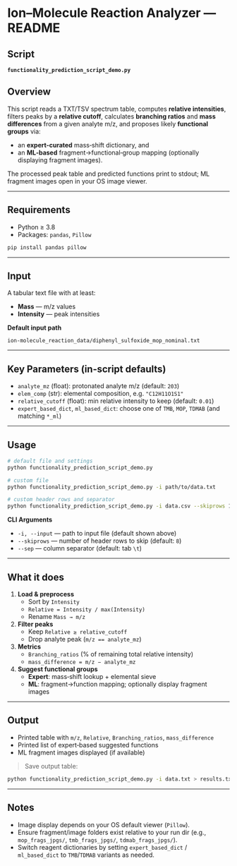 # Ion–Molecule Reaction Analyzer — README

## Script
**`functionality_prediction_script_demo.py`**

## Overview
This script reads a TXT/TSV spectrum table, computes **relative intensities**, filters peaks by a **relative cutoff**, calculates **branching ratios** and **mass differences** from a given analyte m/z, and proposes likely **functional groups** via:
- an **expert‑curated** mass‑shift dictionary, and
- an **ML‑based** fragment→functional‑group mapping (optionally displaying fragment images).

The processed peak table and predicted functions print to stdout; ML fragment images open in your OS image viewer.

---

## Requirements
- Python ≥ 3.8  
- Packages: `pandas`, `Pillow`
```bash
pip install pandas pillow
```

---

## Input
A tabular text file with at least:
- **Mass** — m/z values
- **Intensity** — peak intensities

**Default input path**
```
ion-molecule_reaction_data/diphenyl_sulfoxide_mop_nominal.txt
```

---

## Key Parameters (in‑script defaults)
- `analyte_mz` (float): protonated analyte m/z (default: `203`)
- `elem_comp` (str): elemental composition, e.g. `"C12H11O1S1"`
- `relative_cutoff` (float): min relative intensity to keep (default: `0.01`)
- `expert_based_dict`, `ml_based_dict`: choose one of `TMB`, `MOP`, `TDMAB` (and matching `*_ml`)

---

## Usage
```bash
# default file and settings
python functionality_prediction_script_demo.py

# custom file
python functionality_prediction_script_demo.py -i path/to/data.txt

# custom header rows and separator
python functionality_prediction_script_demo.py -i data.csv --skiprows 10 --sep ","
```

**CLI Arguments**
- `-i, --input` — path to input file (default shown above)
- `--skiprows` — number of header rows to skip (default: `8`)
- `--sep` — column separator (default: tab `\t`)

---

## What it does
1. **Load & preprocess**
   - Sort by `Intensity`
   - `Relative = Intensity / max(Intensity)`
   - Rename `Mass → m/z`
2. **Filter peaks**
   - Keep `Relative ≥ relative_cutoff`
   - Drop analyte peak (`m/z == analyte_mz`)
3. **Metrics**
   - `Branching_ratios` (% of remaining total relative intensity)
   - `mass_difference = m/z − analyte_mz`
4. **Suggest functional groups**
   - **Expert**: mass‑shift lookup + elemental sieve
   - **ML**: fragment→function mapping; optionally display fragment images

---

## Output
- Printed table with `m/z`, `Relative`, `Branching_ratios`, `mass_difference`
- Printed list of expert‑based suggested functions
- ML fragment images displayed (if available)

> Save output table:
```bash
python functionality_prediction_script_demo.py -i data.txt > results.txt
```

---

## Notes
- Image display depends on your OS default viewer (`Pillow`).
- Ensure fragment/image folders exist relative to your run dir (e.g., `mop_frags_jpgs/`, `tmb_frags_jpgs/`, `tdmab_frags_jpgs/`).
- Switch reagent dictionaries by setting `expert_based_dict` / `ml_based_dict` to `TMB`/`TDMAB` variants as needed.
